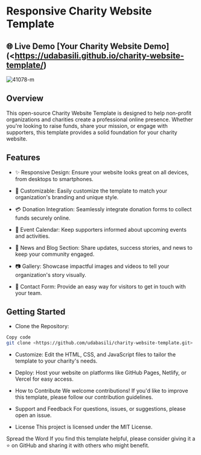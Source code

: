 # Responsive  Charity Website Template

## 🌐 Live Demo [Your Charity Website Demo](<<https://udabasili.github.io/charity-website-template/>)

![41078-m](https://github.com/udabasili/charity-website-template/assets/33573587/99eff1ca-f1dd-44e2-8cf4-5c2b1ecd9e94)

## Overview

This open-source Charity Website Template is designed to help non-profit organizations and charities create a professional online presence. Whether you're looking to raise funds, share your mission, or engage with supporters, this template provides a solid foundation for your charity website.

## Features

- ✨ Responsive Design: Ensure your website looks great on all devices, from desktops to smartphones.

- 🎨 Customizable: Easily customize the template to match your organization's branding and unique style.

- 💳 Donation Integration: Seamlessly integrate donation forms to collect funds securely online.

- 📅 Event Calendar: Keep supporters informed about upcoming events and activities.

- 📰 News and Blog Section: Share updates, success stories, and news to keep your community engaged.

- 📷 Gallery: Showcase impactful images and videos to tell your organization's story visually.

- 📧 Contact Form: Provide an easy way for visitors to get in touch with your team.

## Getting Started

- Clone the Repository:

```bash
Copy code
git clone <https://github.com/udabasili/charity-website-template.git>
```

- Customize:
Edit the HTML, CSS, and JavaScript files to tailor the template to your charity's needs.

- Deploy:
Host your website on platforms like GitHub Pages, Netlify, or Vercel for easy access.

- How to Contribute
We welcome contributions! If you'd like to improve this template, please follow our contribution guidelines.

- Support and Feedback
For questions, issues, or suggestions, please open an issue.

- License
This project is licensed under the MIT License.

Spread the Word
If you find this template helpful, please consider giving it a ⭐️ on GitHub and sharing it with others who might benefit.
